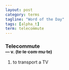 ```yaml
---
layout: post
category: terms
tagline: "Word of the Day"
tags: [alpha_t]
term: telecommute
---
```


<h3>Telecommute<br/> <small>&mdash; v. (te<span>&middot;</span>le<span>&middot;</span>com<span>&middot;</span>mu<span>&middot;</span>te)</small></h3>
<p><ol>
<li>to transport a TV</li>
</ol></p>

